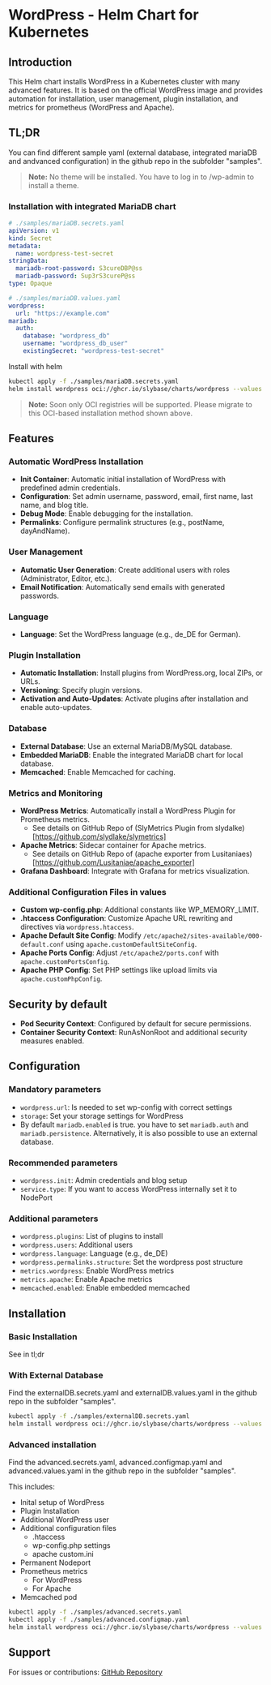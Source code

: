 # WordPress - Helm Chart for Kubernetes

## Introduction
This Helm chart installs WordPress in a Kubernetes cluster with many advanced features. It is based on the official WordPress image and provides automation for installation, user management, plugin installation, and metrics for prometheus (WordPress and Apache).

## TL;DR

You can find different sample yaml (external database, integrated mariaDB and andvanced configuration) in the github repo in the subfolder "samples".

> **Note:** No theme will be installed. You have to log in to /wp-admin to install a theme.


### Installation with integrated MariaDB chart

```yaml
# ./samples/mariaDB.secrets.yaml
apiVersion: v1
kind: Secret
metadata:
  name: wordpress-test-secret
stringData:
  mariadb-root-password: S3cureDBP@ss
  mariadb-password: Sup3rS3cureP@ss
type: Opaque

```

```yaml
# ./samples/mariaDB.values.yaml
wordpress:
  url: "https://example.com"
mariadb:
  auth:
    database: "wordpress_db"
    username: "wordpress_db_user"
    existingSecret: "wordpress-test-secret"
```

Install with helm
```bash
kubectl apply -f ./samples/mariaDB.secrets.yaml
helm install wordpress oci://ghcr.io/slybase/charts/wordpress --values ./samples/mariaDB.values.yaml
```

> **Note:** Soon only OCI registries will be supported. Please migrate to this OCI-based installation method shown above.


## Features

### Automatic WordPress Installation
- **Init Container**: Automatic initial installation of WordPress with predefined admin credentials.
- **Configuration**: Set admin username, password, email, first name, last name, and blog title.
- **Debug Mode**: Enable debugging for the installation.
- **Permalinks**: Configure permalink structures (e.g., postName, dayAndName).

### User Management
- **Automatic User Generation**: Create additional users with roles (Administrator, Editor, etc.).
- **Email Notification**: Automatically send emails with generated passwords.

### Language
- **Language**: Set the WordPress language (e.g., de_DE for German).

### Plugin Installation
- **Automatic Installation**: Install plugins from WordPress.org, local ZIPs, or URLs.
- **Versioning**: Specify plugin versions.
- **Activation and Auto-Updates**: Activate plugins after installation and enable auto-updates.

### Database
- **External Database**: Use an external MariaDB/MySQL database.
- **Embedded MariaDB**: Enable the integrated MariaDB chart for local database.
- **Memcached**: Enable Memcached for caching.

### Metrics and Monitoring
- **WordPress Metrics**: Automatically install a WordPress Plugin for Prometheus metrics.
  - See details on GitHub Repo of (SlyMetrics Plugin from slydalke)[https://github.com/slydlake/slymetrics] 
- **Apache Metrics**: Sidecar container for Apache metrics.
  - See details on GitHub Repo of (apache exporter from Lusitaniaes)[https://github.com/Lusitaniae/apache_exporter]
- **Grafana Dashboard**: Integrate with Grafana for metrics visualization.


### Additional Configuration Files in values
- **Custom wp-config.php**: Additional constants like WP_MEMORY_LIMIT.
- **.htaccess Configuration**: Customize Apache URL rewriting and directives via `wordpress.htaccess`.
- **Apache Default Site Config**: Modify `/etc/apache2/sites-available/000-default.conf` using `apache.customDefaultSiteConfig`.
- **Apache Ports Config**: Adjust `/etc/apache2/ports.conf` with `apache.customPortsConfig`.
- **Apache PHP Config**: Set PHP settings like upload limits via `apache.customPhpConfig`.


## Security by default

- **Pod Security Context**: Configured by default for secure permissions.
- **Container Security Context**: RunAsNonRoot and additional security measures enabled.


## Configuration

### Mandatory parameters
- `wordpress.url`: Is needed to set wp-config with correct settings
- `storage`: Set your storage settings for WordPress
- By default `mariadb.enabled` is true. you have to set `mariadb.auth` and `mariadb.persistence`. Alternatively, it is also possible to use an external database.

### Recommended parameters
- `wordpress.init`: Admin credentials and blog setup
- `service.type`: If you want to access WordPress internally set it to NodePort

### Additional parameters
- `wordpress.plugins`: List of plugins to install
- `wordpress.users`: Additional users
- `wordpress.language`: Language (e.g., de_DE)
- `wordpress.permalinks.structure`: Set the wordpress post structure
- `metrics.wordpress`: Enable WordPress metrics
- `metrics.apache`: Enable Apache metrics
- `memcached.enabled`: Enable embedded memcached


## Installation

### Basic Installation
See in tl;dr

### With External Database
Find the externalDB.secrets.yaml and externalDB.values.yaml in the github repo in the subfolder "samples".

```bash
kubectl apply -f ./samples/externalDB.secrets.yaml
helm install wordpress oci://ghcr.io/slybase/charts/wordpress --values ./samples/externalDB.values.yaml
```

### Advanced installation
Find the advanced.secrets.yaml, advanced.configmap.yaml and advanced.values.yaml in the github repo in the subfolder "samples".

This includes:
* Inital setup of WordPress
* Plugin Installation
* Additional WordPress user
* Additional configuration files
  * .htaccess
  * wp-config.php settings
  * apache custom.ini
* Permanent Nodeport
* Prometheus metrics
  * For WordPress
  * For Apache
* Memcached pod 

```bash
kubectl apply -f ./samples/advanced.secrets.yaml
kubectl apply -f ./samples/advanced.configmap.yaml
helm install wordpress oci://ghcr.io/slybase/charts/wordpress --values ./samples/advanced.values.yaml
```

## Support

For issues or contributions: [GitHub Repository](https://github.com/slydlake/helm-charts)
